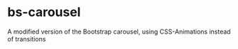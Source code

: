 bs-carousel
===========

A modified version of the Bootstrap carousel, using CSS-Animations instead of transitions
